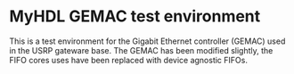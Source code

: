 
MyHDL GEMAC test environment
============================

This is a test environment for the Gigabit Ethernet controller (GEMAC) used in the USRP gateware base.  The GEMAC has been modified slightly, the FIFO cores uses have been replaced with device agnostic FIFOs.
